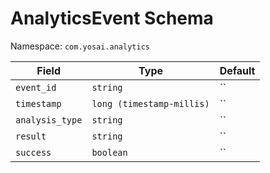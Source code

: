 # AnalyticsEvent Schema

Namespace: `com.yosai.analytics`

| Field | Type | Default |
|-------|------|---------|
| `event_id` | `string` | `` |
| `timestamp` | `long (timestamp-millis)` | `` |
| `analysis_type` | `string` | `` |
| `result` | `string` | `` |
| `success` | `boolean` | `` |
